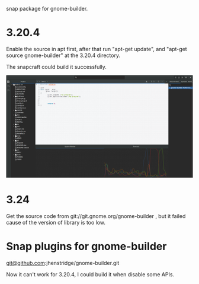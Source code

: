 snap package for gnome-builder.

3.20.4
===
Enable the source in apt first, after that run "apt-get update", and "apt-get source gnome-builder" at the 3.20.4 directory.

The snapcraft could build it successfully.

![gnome-builder-3-20-4][Demo-3.20.4]

3.24
===
Get the source code from git://git.gnome.org/gnome-builder , but it failed cause of the version of library is too low.

Snap plugins for gnome-builder
===
git@github.com:jhenstridge/gnome-builder.git

Now it can't work for 3.20.4, I could build it when disable some APIs.

[Demo-3.20.4]:https://github.com/binli/gnome-builder-snap/raw/master/images/3-20-4-demo.png
